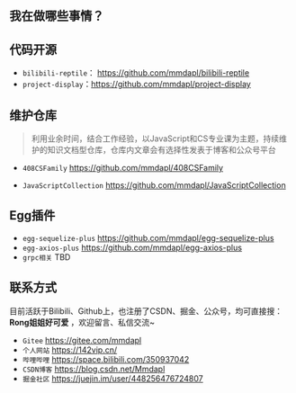 <!--
 * @Description: 简单介绍
 * @Version: Beta1.0
 * @Author: 【B站&公众号】Rong姐姐好可爱
 * @Date: 2020-08-02 00:05:49
 * @LastEditors: 【B站&公众号】Rong姐姐好可爱
 * @LastEditTime: 2021-04-24 08:44:51
-->
## 我在做哪些事情？

## 代码开源

- `bilibili-reptile`： https://github.com/mmdapl/bilibili-reptile
- `project-display`：https://github.com/mmdapl/project-display

## 维护仓库

> 利用业余时间，结合工作经验，以JavaScript和CS专业课为主题，持续维护的知识文档型仓库，仓库内文章会有选择性发表于博客和公众号平台

- `408CSFamily`  https://github.com/mmdapl/408CSFamily
  
- `JavaScriptCollection` https://github.com/mmdapl/JavaScriptCollection



## Egg插件

- `egg-sequelize-plus` https://github.com/mmdapl/egg-sequelize-plus
- `egg-axios-plus`  https://github.com/mmdapl/egg-axios-plus
- `grpc相关`   TBD

<!-- ## 项目经历

> 正在整理汇总

### 工作项目
> 采用分布式微服务架构的邮箱类项目，涉及服务网关、消息队列、Apollo配置中心、redis集群及优化、mysql集群及优化、grpc远程调用、Oauth2授权认证等功能的新框架重构项目，待整理

#### 图片直播

#### 分布式企业邮箱重构



### 个人项目 -->



## 联系方式

目前活跃于Bilibili、Github上，也注册了CSDN、掘金、公众号，均可直接搜：**Rong姐姐好可爱** ，欢迎留言、私信交流~


- `Gitee` https://gitee.com/mmdapl
- `个人网站` https://142vip.cn/
- `哔哩哔哩` https://space.bilibili.com/350937042
- `CSDN博客` https://blog.csdn.net/Mmdapl
- `掘金社区` https://juejin.im/user/448256476724807

